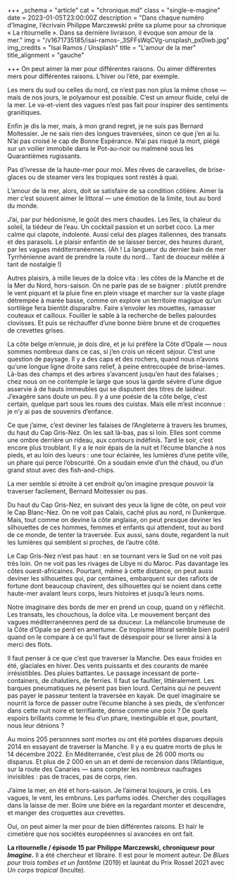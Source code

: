 +++
_schema = "article"
cat = "chronique.md"
class = "single-e-magine"
date = 2023-01-05T23:00:00Z
description = "Dans chaque numéro d'Imagine, l’écrivain Philippe Marczewski prête sa plume pour sa chronique « La ritournelle ». Dans sa dernière livraison, il évoque son amour de la mer."
img = "/v1671735185/isai-ramos-_3SFFsWqCVg-unsplash_px0iwb.jpg"
img_credits = "Isai Ramos / Unsplash"
title = "L'amour de la mer"
title_alignment = "gauche"

+++
On peut aimer la mer pour différentes raisons. Ou aimer différentes mers pour différentes raisons. L’hiver ou l’été, par exemple.

Les mers du sud ou celles du nord, ce n’est pas non plus la même chose — mais de nos jours, le polyamour est possible. C’est un amour fluide, celui de la mer. Le va-et-vient des vagues n’est pas fait pour inspirer des sentiments granitiques.

Enfin je dis la mer, mais, à mon grand regret, je ne suis pas Bernard Moitessier. Je ne sais rien des longues traversées, sinon ce que j’en ai lu. N’ai pas croisé le cap de Bonne Espérance. N’ai pas risqué la mort, piégé sur un voilier immobile dans le Pot-au-noir ou malmené sous les Quarantièmes rugissants.

Pas d’ivresse de la haute-mer pour moi. Mes rêves de caravelles, de brise-glaces ou de steamer vers les tropiques sont restés à quai.

L’amour de la mer, alors, doit se satisfaire de sa condition côtière. Aimer la mer c’est souvent aimer le littoral — une émotion de la limite, tout au bord du monde.

J’ai, par pur hédonisme, le goût des mers chaudes. Les îles, la chaleur du soleil, la tiédeur de l’eau. Un cocktail passion et un sorbet coco. La mer calme qui clapote, indolente. Aussi celui des plages italiennes, des transats et des parasols. Le plaisir enfantin de se laisser bercer, des heures durant, par les vagues méditerranéennes. (Ah ! La langueur du dernier bain de mer Tyrrhénienne avant de prendre la route du nord… Tant de douceur mêlée à tant de nostalgie !)

Autres plaisirs, à mille lieues de la dolce vita : les côtes de la Manche et de la Mer du Nord, hors-saison. On ne parle pas de se baigner : plutôt prendre le vent piquant et la pluie fine en plein visage et marcher sur la vaste plage détrempée à marée basse, comme on explore un territoire magique qu’un sortilège fera bientôt disparaître. Faire s’envoler les mouettes, ramasser couteaux et cailloux. Fouiller le sable à la recherche de belles palourdes clovisses. Et puis se réchauffer d’une bonne bière brune et de croquettes de crevettes grises.

La côte belge m’ennuie, je dois dire, et je lui préfère la Côte d’Opale — nous sommes nombreux dans ce cas, si j’en crois un récent séjour. C’est une question de paysage. Il y a des caps et des rochers, quand nous n’avons qu’une longue ligne droite sans relief, à peine entrecoupée de brise-lames. Là-bas des champs et des arbres s’avancent jusqu’en haut des falaises ; chez nous on ne contemple le large que sous la garde sévère d’une digue asservie à de hauts immeubles qui se disputent des titres de laideur. J’exagère sans doute un peu. Il y a une poésie de la côte belge, c’est certain, quelque part sous les roues des cuistax. Mais elle m’est inconnue : je n’y ai pas de souvenirs d’enfance.

Ce que j’aime, c’est deviner les falaises de l’Angleterre à travers les brumes, du haut du Cap Gris-Nez. On les sait là-bas, pas si loin. Elles sont comme une ombre derrière un rideau, aux contours indéfinis. Tard le soir, c’est encore plus troublant. Il y a le noir épais de la nuit et l’écume blanche à nos pieds, et au loin des lueurs : une tour éclairée, les lumières d’une petite ville, un phare qui perce l’obscurité. On a soudain envie d’un thé chaud, ou d’un grand stout avec des fish-and-chips.

La mer semble si étroite à cet endroit qu’on imagine presque pouvoir la traverser facilement, Bernard Moitessier ou pas.

Du haut du Cap Gris-Nez, en suivant des yeux la ligne de côte, on peut voir le Cap Blanc-Nez. On ne voit pas Calais, caché plus au nord, ni Dunkerque. Mais, tout comme on devine la côte anglaise, on peut presque deviner les silhouettes de ces hommes, femmes et enfants qui attendent, tout au bord de ce monde, de tenter la traversée. Eux aussi, sans doute, regardent la nuit les lumières qui semblent si proches, de l’autre côté.

Le Cap Gris-Nez n’est pas haut : en se tournant vers le Sud on ne voit pas très loin. On ne voit pas les rivages de Libye ni du Maroc. Pas davantage les côtes ouest-africaines. Pourtant, même à cette distance, on peut aussi deviner les silhouettes qui, par centaines, embarquent sur des rafiots de fortune dont beaucoup chavirent, des silhouettes qui se noient dans cette haute-mer avalant leurs corps, leurs histoires et jusqu’à leurs noms.

Notre imaginaire des bords de mer en prend un coup, quand on y réfléchit. Les transats, les chouchous, la dolce vita. Le mouvement berçant des vagues méditerranéennes perd de sa douceur. La mélancolie brumeuse de la Côte d’Opale se perd en amertume. Ce tropisme littoral semble bien puéril quand on le compare à ce qu’il faut de désespoir pour se livrer ainsi à la merci des flots.

Il faut penser à ce que c’est que traverser la Manche. Des eaux froides en été, glaciales en hiver. Des vents puissants et des courants de marée irrésistibles. Des pluies battantes. Le passage incessant de porte-containers, de chalutiers, de ferries. Il faut se faufiler, littéralement. Les barques pneumatiques ne pèsent pas bien lourd. Certains qui ne peuvent pas payer le passeur tentent la traversée en kayak. De quel imaginaire se nourrit la force de passer outre l’écume blanche à ses pieds, de s’enfoncer dans cette nuit noire et terrifiante, dense comme une poix ? De quels espoirs brillants comme le feu d’un phare, inextinguible et que, pourtant, nous leur dénions ?

Au moins 205 personnes sont mortes ou ont été portées disparues depuis 2014 en essayant de traverser la Manche. Il y a eu quatre morts de plus le 14 décembre 2022. En Méditerranée, c’est plus de 26 000 morts ou disparus. Et plus de 2 000 en un an et demi de recension dans l’Atlantique, sur la route des Canaries — sans compter les nombreux naufrages invisibles : pas de traces, pas de corps, rien.

J’aime la mer, en été et hors-saison. Je l’aimerai toujours, je crois. Les vagues, le vent, les embruns. Les parfums iodés. Chercher des coquillages dans la laisse de mer. Boire une bière en la regardant monter et descendre, et manger des croquettes aux crevettes.

Oui, on peut aimer la mer pour de bien différentes raisons. Et haïr le cimetière que nos sociétés européennes si avancées en ont fait.

**La ritournelle / épisode 15 par Philippe Marczewski, chroniqueur pour _Imagine_.** Il a été chercheur et libraire. Il est pour le moment auteur. De _Blues pour trois tombes et un fantôme_ (2019) et lauréat du Prix Rossel 2021 avec _Un corps tropical_ (Inculte).